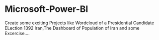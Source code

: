# Microsoft-Power-BI

Create some exciting Projects like Wordcloud of a Presidential Candidate ELection 1392 Iran,The Dashboard of Population of Iran and some Excercise....
